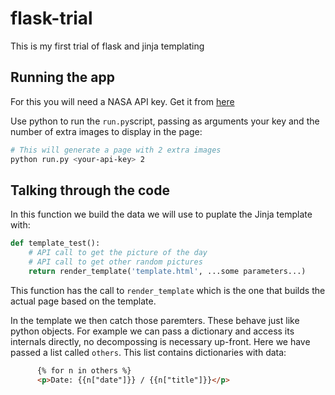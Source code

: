 # flask-trial
This is my first trial of flask and jinja templating

## Running the app
For this you will need a NASA API key. Get it from [here]()

Use python to run the `run.py`script, passing as arguments your key and the number of extra images to display in the page:

```bash
# This will generate a page with 2 extra images
python run.py <your-api-key> 2
```

## Talking through the code
In this function we build the data we will use to puplate the Jinja template with:

```python
def template_test():
    # API call to get the picture of the day
    # API call to get other random pictures
    return render_template('template.html', ...some parameters...)
```

This function has the call to `render_template` which is the one that builds the actual page based on the template.

In the template we then catch those paremters. These behave just like python objects. For example we can pass a dictionary and access its internals directly, no decompossing is necessary up-front. Here we have passed a list called `others`. This list contains dictionaries with data:
```html
      {% for n in others %}
      <p>Date: {{n["date"]}} / {{n["title"]}}</p>
```
